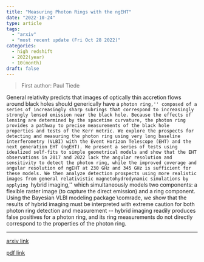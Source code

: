 ```yaml
---
title: "Measuring Photon Rings with the ngEHT"
date: "2022-10-24"
type: article
tags:
  - "arxiv"
  - "most recent update (Fri Oct 28 2022)"
categories:
  - high redshift
  - 2022(year)
  - 10(month)
draft: false
---
```


> First author: Paul Tiede

 General relativity predicts that images of optically thin accretion flows
around black holes should generically have a ``photon ring,'' composed of a
series of increasingly sharp subrings that correspond to increasingly strongly
lensed emission near the black hole. Because the effects of lensing are
determined by the spacetime curvature, the photon ring provides a pathway to
precise measurements of the black hole properties and tests of the Kerr metric.
We explore the prospects for detecting and measuring the photon ring using very
long baseline interferometry (VLBI) with the Event Horizon Telescope (EHT) and
the next generation EHT (ngEHT). We present a series of tests using idealized
self-fits to simple geometrical models and show that the EHT observations in
2017 and 2022 lack the angular resolution and sensitivity to detect the photon
ring, while the improved coverage and angular resolution of ngEHT at 230 GHz
and 345 GHz is sufficient for these models. We then analyze detection prospects
using more realistic images from general relativistic magnetohydrodynamic
simulations by applying ``hybrid imaging,'' which simultaneously models two
components: a flexible raster image (to capture the direct emission) and a ring
component. Using the Bayesian VLBI modeling package \comrade, we show that the
results of hybrid imaging must be interpreted with extreme caution for both
photon ring detection and measurement -- hybrid imaging readily produces false
positives for a photon ring, and its ring measurements do not directly
correspond to the properties of the photon ring.

---
[arxiv link](http://arxiv.org/abs/2210.13498v1)

[pdf link](http://arxiv.org/pdf/2210.13498v1)